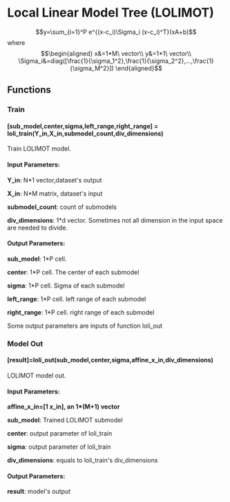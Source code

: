 # Local Linear Model Tree (LOLIMOT)
$$y=\sum_{i=1}^P e^{(x-c_i)\Sigma_i (x-c_i)^T}(xA+b)$$
where
$$\begin{aligned}
x&=1*M\ vector\\
y&=1*1\ vector\\
\Sigma_i&=diag([\frac{1}{\sigma_1^2},\frac{1}{\sigma_2^2},...,\frac{1}{\sigma_M^2}])
\end{aligned}$$

## Functions
### Train
#### [sub_model,center,sigma,left_range,right_range] = loli_train(Y_in,X_in,submodel_count,div_dimensions)

Train LOLIMOT model.

#### Input Parameters:

**Y_in**: N\*1 vector,dataset's output

**X_in**: N\*M matrix, dataset's input

**submodel_count**: count of submodels

**div_dimensions**: 1\*d vector. Sometimes not all dimension in the input space are needed to divide.

#### Output Parameters:

**sub_model**: 1\*P cell. 

**center**: 1\*P cell. The center of each submodel

**sigma**: 1\*P cell. Sigma of each submodel

**left_range**: 1\*P cell. left range of each submodel

**right_range**: 1\*P cell. right range of each submodel

Some output parameters are inputs of function loli_out

### Model Out
#### [result]=loli_out(sub_model,center,sigma,affine_x_in,div_dimensions)

LOLIMOT model out. 

#### Input Parameters:

**affine_x_in=[1 x_in], an 1\*(M+1) vector**

**sub_model**: Trained LOLIMOT submodel

**center**: output parameter of loli_train

**sigma**: output parameter of loli_train

**div_dimensions**: equals to loli_train's div_dimensions

#### Output Parameters:

**result**: model's output
